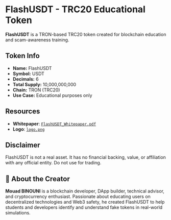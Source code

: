 # FlashUSDT - TRC20 Educational Token

**FlashUSDT** is a TRON-based TRC20 token created for blockchain education and scam-awareness training.

## Token Info

- **Name:** FlashUSDT
- **Symbol:** USDT
- **Decimals:** 6
- **Total Supply:** 10,000,000,000
- **Chain:** TRON (TRC20)
- **Use Case:** Educational purposes only

## Resources

- **Whitepaper**: [`FlashUSDT_Whitepaper.pdf`](./docs/FlashUSDT_Whitepaper.pdf)
- **Logo**: [`logo.png`](./assets/logo.png)

## Disclaimer

FlashUSDT is not a real asset. It has no financial backing, value, or affiliation with any official entity. Do not use for trading.

## 👤 About the Creator

**Mouad BINOUNI** is a blockchain developer, DApp builder, technical advisor, and cryptocurrency enthusiast. Passionate about educating users on decentralized technologies and Web3 safety, he created FlashUSDT to help students and developers identify and understand fake tokens in real-world simulations.
